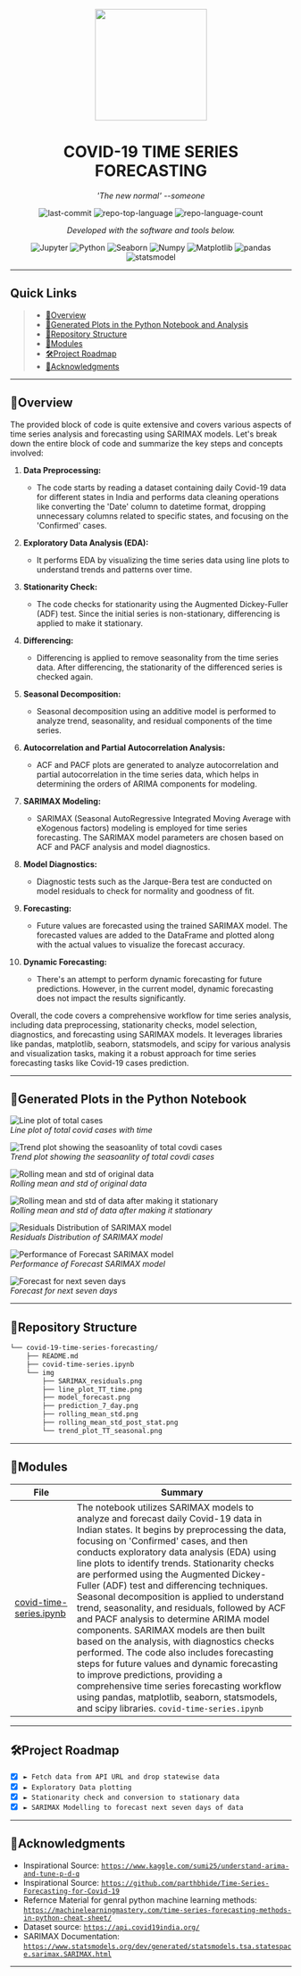 <p align="center">
  <img src="https://media.tenor.com/1_WxLFfCh6wAAAAi/covid-corona.gif" width="200" />
</p>
<p align="center">
    <h1 align="center">COVID-19 TIME SERIES FORECASTING</h1>
</p>
<p align="center">
    <em>'The new normal' --someone</em>
</p>
<p align="center">
	<img src="https://img.shields.io/github/last-commit/rohan-deswal/covid-19-time-series-forecasting?style=flat&logo=git&logoColor=white&color=0080ff" alt="last-commit">
	<img src="https://img.shields.io/github/languages/top/rohan-deswal/covid-19-time-series-forecasting?style=flat&color=0080ff" alt="repo-top-language">
	<img src="https://img.shields.io/github/languages/count/rohan-deswal/covid-19-time-series-forecasting?style=flat&color=0080ff" alt="repo-language-count">
<p>
<p align="center">
		<em>Developed with the software and tools below.</em>
</p>
<p align="center">
	<img src="https://img.shields.io/badge/Jupyter-F37626.svg?style=flat&logo=Jupyter&logoColor=white" alt="Jupyter">
	<img src="https://img.shields.io/badge/Python-3776AB.svg?style=flat&logo=Python&logoColor=white" alt="Python">
	<img src="https://img.shields.io/badge/Seaborn-3734FF.svg?style=flat&logo=Seaborn&logoColor=white" alt="Seaborn">
	<img src="https://img.shields.io/badge/Numpy-3776AB.svg?style=flat&logo=Numpy&logoColor=white" alt="Numpy">
 <img src="https://img.shields.io/badge/Matplotlib-FFFFFF.svg?style=flat&logo=Matplotlib&logoColor=red"  alt="Matplotlib">
    <img src="https://img.shields.io/badge/pandas-FFFFFF.svg?style=flat&logo=pandas&logoColor=purple" alt="pandas">
    <img src="https://img.shields.io/badge/statsmodel-FFFFFF.svg?style=flat&logo=statsmodel&logoColor=purple" alt="statsmodel">
    



</p>
<hr>

##  Quick Links

> - [ 📍Overview](#-overview)
> - [ 📓Generated Plots in the Python Notebook and Analysis](#-features)
> - [ 📂Repository Structure](#-repository-structure)
> - [ 🧩Modules](#-modules)
> - [ 🛠️Project Roadmap](#-project-roadmap)
> - [ 👏Acknowledgments](#-acknowledgments)

---

##  📍Overview

The provided block of code is quite extensive and covers various aspects of time series analysis and forecasting using SARIMAX models. Let's break down the entire block of code and summarize the key steps and concepts involved:

1. **Data Preprocessing:**
   - The code starts by reading a dataset containing daily Covid-19 data for different states in India and performs data cleaning operations like converting the 'Date' column to datetime format, dropping unnecessary columns related to specific states, and focusing on the 'Confirmed' cases.

2. **Exploratory Data Analysis (EDA):**
   - It performs EDA by visualizing the time series data using line plots to understand trends and patterns over time.

3. **Stationarity Check:**
   - The code checks for stationarity using the Augmented Dickey-Fuller (ADF) test. Since the initial series is non-stationary, differencing is applied to make it stationary.

4. **Differencing:**
   - Differencing is applied to remove seasonality from the time series data. After differencing, the stationarity of the differenced series is checked again.

5. **Seasonal Decomposition:**
   - Seasonal decomposition using an additive model is performed to analyze trend, seasonality, and residual components of the time series.

6. **Autocorrelation and Partial Autocorrelation Analysis:**
   - ACF and PACF plots are generated to analyze autocorrelation and partial autocorrelation in the time series data, which helps in determining the orders of ARIMA components for modeling.

7. **SARIMAX Modeling:**
   - SARIMAX (Seasonal AutoRegressive Integrated Moving Average with eXogenous factors) modeling is employed for time series forecasting. The SARIMAX model parameters are chosen based on ACF and PACF analysis and model diagnostics.

8. **Model Diagnostics:**
   - Diagnostic tests such as the Jarque-Bera test are conducted on model residuals to check for normality and goodness of fit.

9. **Forecasting:**
   - Future values are forecasted using the trained SARIMAX model. The forecasted values are added to the DataFrame and plotted along with the actual values to visualize the forecast accuracy.

10. **Dynamic Forecasting:**
    - There's an attempt to perform dynamic forecasting for future predictions. However, in the current model, dynamic forecasting does not impact the results significantly.

Overall, the code covers a comprehensive workflow for time series analysis, including data preprocessing, stationarity checks, model selection, diagnostics, and forecasting using SARIMAX models. It leverages libraries like pandas, matplotlib, seaborn, statsmodels, and scipy for various analysis and visualization tasks, making it a robust approach for time series forecasting tasks like Covid-19 cases prediction.

---

##  📓Generated Plots in the Python Notebook

![Line plot of total cases](img/line_plot_TT_time.png)
<br>*Line plot of total covid cases with time*


![Trend plot showing the seasoanlity of total covdi cases](img/trend_plot_TT_seasonal.png)
<br>*Trend plot showing the seasoanlity of total covdi cases*


![Rolling mean and std of original data](img/rolling_mean_std.png)
<br>*Rolling mean and std of original data*


![Rolling mean and std of data after making it stationary](img/rolling_mean_std_post_stat.png)
<br>*Rolling mean and std of data after making it stationary*


![Residuals Distribution of SARIMAX model](img/SARIMAX_residuals.png)
<br>*Residuals Distribution of SARIMAX model*


![Performance of Forecast SARIMAX model](img/model_forecast.png)
<br>*Performance of Forecast SARIMAX model*


![Forecast for next seven days](img/prediction_7_day.png)
<br>*Forecast for next seven days*

---

##  📂Repository Structure

```sh
└── covid-19-time-series-forecasting/
    ├── README.md
    ├── covid-time-series.ipynb
    └── img
        ├── SARIMAX_residuals.png
        ├── line_plot_TT_time.png
        ├── model_forecast.png
        ├── prediction_7_day.png
        ├── rolling_mean_std.png
        ├── rolling_mean_std_post_stat.png
        └── trend_plot_TT_seasonal.png
```

---

##  🧩Modules


| File                                                                                                                            | Summary                                             |
| ---                                                                                                                             | ---                                                 |
| [covid-time-series.ipynb](https://github.com/rohan-deswal/covid-19-time-series-forecasting/blob/master/covid-time-series.ipynb) | The notebook utilizes SARIMAX models to analyze and forecast daily Covid-19 data in Indian states. It begins by preprocessing the data, focusing on 'Confirmed' cases, and then conducts exploratory data analysis (EDA) using line plots to identify trends. Stationarity checks are performed using the Augmented Dickey-Fuller (ADF) test and differencing techniques. Seasonal decomposition is applied to understand trend, seasonality, and residuals, followed by ACF and PACF analysis to determine ARIMA model components. SARIMAX models are then built based on the analysis, with diagnostics checks performed. The code also includes forecasting steps for future values and dynamic forecasting to improve predictions, providing a comprehensive time series forecasting workflow using pandas, matplotlib, seaborn, statsmodels, and scipy libraries. `covid-time-series.ipynb` |

</details>

---

##  🛠️Project Roadmap

- [X] `► Fetch data from API URL and drop statewise data`
- [X] `► Exploratory Data plotting`
- [X] `► Stationarity check and conversion to stationary data`
- [X] `► SARIMAX Modelling to forecast next seven days of data`

---



## 👏Acknowledgments

- Inspirational Source: [`https://www.kaggle.com/sumi25/understand-arima-and-tune-p-d-q`](https://www.kaggle.com/sumi25/understand-arima-and-tune-p-d-q)
- Inspirational Source: [`https://github.com/parthbhide/Time-Series-Forecasting-for-Covid-19`](https://github.com/parthbhide/Time-Series-Forecasting-for-Covid-19)
- Refernce Material for genral python machine learning methods: [`https://machinelearningmastery.com/time-series-forecasting-methods-in-python-cheat-sheet/`](https://machinelearningmastery.com/time-series-forecasting-methods-in-python-cheat-sheet/)
- Dataset source: [`https://api.covid19india.org/`](https://api.covid19india.org/)
- SARIMAX Documentation: [`https://www.statsmodels.org/dev/generated/statsmodels.tsa.statespace.sarimax.SARIMAX.html`](https://www.statsmodels.org/dev/generated/statsmodels.tsa.statespace.sarimax.SARIMAX.html)
---